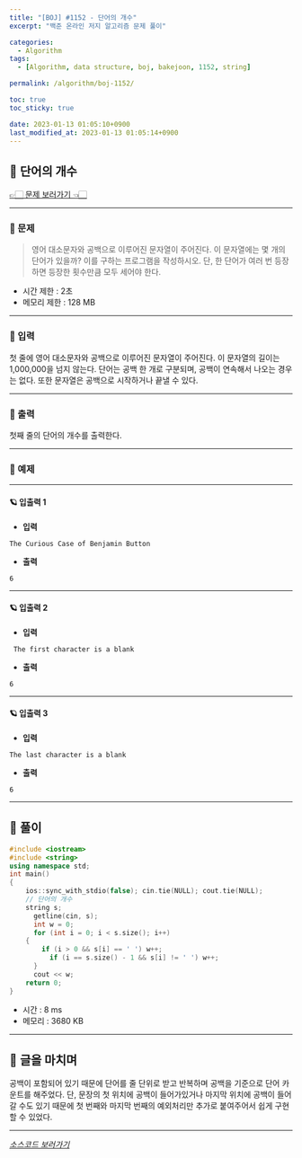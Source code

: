 ```yaml
---
title: "[BOJ] #1152 - 단어의 개수"
excerpt: "백준 온라인 저지 알고리즘 문제 풀이"

categories:
  - Algorithm
tags:
  - [Algorithm, data structure, boj, bakejoon, 1152, string]

permalink: /algorithm/boj-1152/

toc: true
toc_sticky: true

date: 2023-01-13 01:05:10+0900
last_modified_at: 2023-01-13 01:05:14+0900
---
```

 
## 👻 단어의 개수
[👉🏻 문제 보러가기 👈🏻](https://acmicpc.net/problem/1152)

***

### 🌱 문제
> 영어 대소문자와 공백으로 이루어진 문자열이 주어진다. 이 문자열에는 몇 개의 단어가 있을까? 이를 구하는 프로그램을 작성하시오. 단, 한 단어가 여러 번 등장하면 등장한 횟수만큼 모두 세어야 한다.
 
- 시간 제한 : 2초
- 메모리 제한 : 128 MB

***

### 🌱 입력
첫 줄에 영어 대소문자와 공백으로 이루어진 문자열이 주어진다. 이 문자열의 길이는 1,000,000을 넘지 않는다. 단어는 공백 한 개로 구분되며, 공백이 연속해서 나오는 경우는 없다. 또한 문자열은 공백으로 시작하거나 끝낼 수 있다.

***

### 🌱 출력
첫째 줄의 단어의 개수를 출력한다.

***

### 🌱 예제

***

#### 🪐 입출력 1
- **입력**   
```
The Curious Case of Benjamin Button
```

- **출력**   
```
6
```

***

#### 🪐 입출력 2
- **입력**   
```
 The first character is a blank
```

- **출력**   
```
6
```

***

#### 🪐 입출력 3
- **입력**   
```
The last character is a blank 
```

- **출력**   
```
6
```

***

## 👻 풀이

```c++
#include <iostream>
#include <string>
using namespace std;
int main()
{
    ios::sync_with_stdio(false); cin.tie(NULL); cout.tie(NULL);
    // 단어의 개수 
    string s;
	  getline(cin, s);
	  int w = 0;
	  for (int i = 0; i < s.size(); i++)
  	{
	  	if (i > 0 && s[i] == ' ') w++;
		  if (i == s.size() - 1 && s[i] != ' ') w++;
	  }
	  cout << w;
    return 0;
}
```

- 시간 : 8 ms
- 메모리 : 3680 KB

***

## 👻 글을 마치며
공백이 포함되어 있기 때문에 단어를 줄 단위로 받고 반복하며 공백을 기준으로 단어 카운트를 해주었다. 단, 문장의 첫 위치에 공백이 들어가있거나 마지막 위치에 공백이 들어갈 수도 있기 때문에 첫 번째와 마지막 번째의 예외처리만 추가로 붙여주어서 쉽게 구현할 수 있었다.

***

_[소스코드 보러가기](https://github.com/choi-dan-di/algorithms/blob/main/BOJ/string/1152.cpp)_